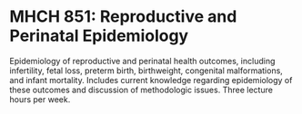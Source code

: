 # MHCH 851: Reproductive and Perinatal Epidemiology

Epidemiology of reproductive and perinatal health outcomes, including infertility, fetal loss, preterm birth, birthweight, congenital malformations, and infant mortality. Includes current knowledge regarding epidemiology of these outcomes and discussion of methodologic issues. Three lecture hours per week.